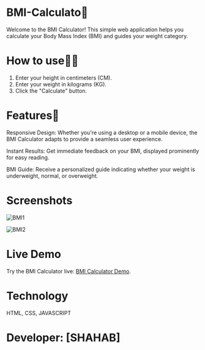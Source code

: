 # BMI-Calculato🚀

Welcome to the BMI Calculator! This simple web application helps you calculate your Body Mass Index (BMI) and guides your weight category.

# How to use👨‍💻
1. Enter your height in centimeters (CM).
2. Enter your weight in kilograms (KG).
3. Click the "Calculate" button.

# Features📱
Responsive Design: Whether you're using a desktop or a mobile device, the BMI Calculator adapts to provide a seamless user experience.

Instant Results: Get immediate feedback on your BMI, displayed prominently for easy reading.

BMI Guide: Receive a personalized guide indicating whether your weight is underweight, normal, or overweight.

# Screenshots
![BMI1](https://github.com/Shaheb746/BMI-Calculator/assets/146575639/b8a062c4-e52b-4582-91bb-266b03871277)

![BMI2](https://github.com/Shaheb746/BMI-Calculator/assets/146575639/21bdb521-50e3-46fe-8da2-5190c38dcb33)


# Live Demo
Try the BMI Calculator live: [BMI Calculator Demo](https://shaheb746.github.io/BMI-Calculator/).
# Technology
HTML, CSS, JAVASCRIPT

# Developer: [SHAHAB]

